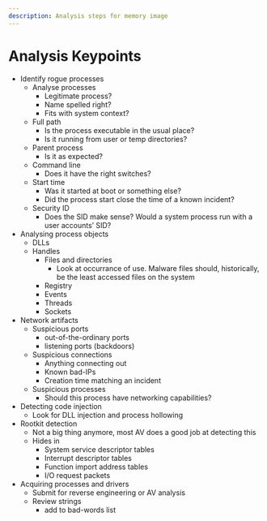```yaml
---
description: Analysis steps for memory image
---
```


# Analysis Keypoints

* Identify rogue processes
  * Analyse processes
    * Legitimate process?
    * Name spelled right?
    * Fits with system context?
  * Full path
    * Is the process executable in the usual place?
    * Is it running from user or temp directories?
  * Parent process
    * Is it as expected?
  * Command line
    * Does it have the right switches?
  * Start time
    * Was it started at boot or something else?
    * Did the process start close the time of a known incident?
  * Security ID
    * Does the SID make sense? Would a system process run with a user accounts’ SID?
* Analysing process objects
  * DLLs
  * Handles
    * Files and directories
      * Look at occurrance of use. Malware files should, historically, be the least accessed files on the system
    * Registry
    * Events
    * Threads
    * Sockets
* Network artifacts
  * Suspicious ports
    * out-of-the-ordinary ports
    * listening ports \(backdoors\)
  * Suspicious connections
    * Anything connecting out
    * Known bad-IPs
    * Creation time matching an incident
  * Suspicious processes
    * Should this process have networking capabilities?
* Detecting code injection
  * Look for DLL injection and process hollowing
* Rootkit detection
  * Not a big thing anymore, most AV does a good job at detecting this
  * Hides in
    * System service descriptor tables
    * Interrupt descriptor tables
    * Function import address tables
    * I/O request packets
* Acquiring processes and drivers
  * Submit for reverse engineering or AV analysis
  * Review strings
    * add to bad-words list

